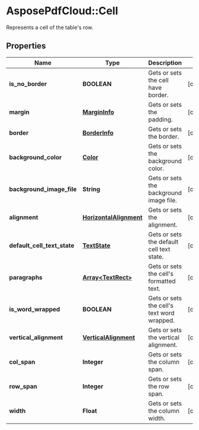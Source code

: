 ﻿# AsposePdfCloud::Cell
Represents a cell of the table's row.

## Properties
Name | Type | Description | Notes
------------ | ------------- | ------------- | -------------
**is_no_border** | **BOOLEAN** | Gets or sets the cell have border. | [optional] 
**margin** | [**MarginInfo**](MarginInfo.md) | Gets or sets the padding. | [optional] 
**border** | [**BorderInfo**](BorderInfo.md) | Gets or sets the border. | [optional] 
**background_color** | [**Color**](Color.md) | Gets or sets the background color. | [optional] 
**background_image_file** | **String** | Gets or sets the background image file. | [optional] 
**alignment** | [**HorizontalAlignment**](HorizontalAlignment.md) | Gets or sets the alignment. | [optional] 
**default_cell_text_state** | [**TextState**](TextState.md) | Gets or sets the default cell text state. | [optional] 
**paragraphs** | [**Array&lt;TextRect&gt;**](TextRect.md) | Gets or sets the cell&#39;s formatted text. | [optional] 
**is_word_wrapped** | **BOOLEAN** | Gets or sets the cell&#39;s text word wrapped. | [optional] 
**vertical_alignment** | [**VerticalAlignment**](VerticalAlignment.md) | Gets or sets the vertical alignment. | [optional] 
**col_span** | **Integer** | Gets or sets the column span. | [optional] 
**row_span** | **Integer** | Gets or sets the row span. | [optional] 
**width** | **Float** | Gets or sets the column width. | [optional] 


